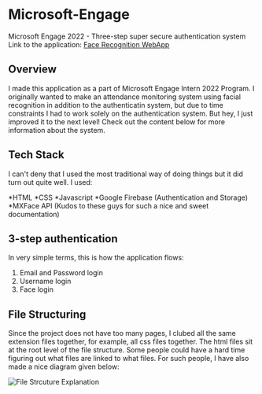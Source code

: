 # Microsoft-Engage
Microsoft Engage 2022 - Three-step super secure authentication system       
Link to the application: [Face Recognition WebApp](https://sarthak751.github.io/My-Project/)

## Overview
I made this application as a part of Microsoft Engage Intern 2022 Program. I originally wanted to make an attendance monitoring system using facial recognition in addition to the authenticatin system, but due to time constraints I had to work solely on the authentication system. But hey, I just improved it to the next level! Check out the content below for more information about the system.

## Tech Stack
I can't deny that I used the most traditional way of doing things but it did turn out quite well. I used:

*HTML
*CSS
*Javascript
*Google Firebase (Authentication and Storage)
*MXFace API (Kudos to these guys for such a nice and sweet documentation)

## 3-step authentication
In very simple terms, this is how the application flows: 

1. Email and Password login
2. Username login
3. Face login

## File Structuring

Since the project does not have too many pages, I clubed all the same extension files together, for example, all css files together. The html files sit at the root level of
the file structure. Some people could have a hard time figuring out what files are linked to what files. For such people, I have also made a nice diagram given below:

![File Strcuture Explanation](https://drive.google.com/file/d/1BPsVEfmqftnWOO07VjujYwUE31_MEzY5/view?usp=sharing)


